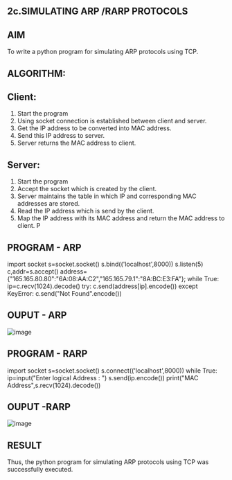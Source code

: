 ## 2c.SIMULATING ARP /RARP PROTOCOLS
## AIM
To write a python program for simulating ARP protocols using TCP.
## ALGORITHM:
## Client:
1. Start the program
2. Using socket connection is established between client and server.
3. Get the IP address to be converted into MAC address.
4. Send this IP address to server.
5. Server returns the MAC address to client.
## Server:
1. Start the program
2. Accept the socket which is created by the client.
3. Server maintains the table in which IP and corresponding MAC addresses are
stored.
4. Read the IP address which is send by the client.
5. Map the IP address with its MAC address and return the MAC address to client.
P
## PROGRAM - ARP
import socket 
s=socket.socket() 
s.bind(('localhost',8000)) 
s.listen(5) 
c,addr=s.accept() 
address={"165.165.80.80":"6A:08:AA:C2","165.165.79.1":"8A:BC:E3:FA"}; 
while True: 
            ip=c.recv(1024).decode() 
            try: 
                c.send(address[ip].encode()) 
            except KeyError: 
                c.send("Not Found".encode())

## OUPUT - ARP
![image](https://github.com/Thirumurugan2/2c.ARP_RARP_PROTOCOLS/assets/162677168/93b0a929-5513-46a1-82ee-8956b7fd1b6a)

## PROGRAM - RARP
import socket
s=socket.socket()
s.connect(('localhost',8000))
while True:
    ip=input("Enter logical Address : ")
    s.send(ip.encode())
    print("MAC Address",s.recv(1024).decode())

## OUPUT -RARP
![image](https://github.com/Thirumurugan2/2c.ARP_RARP_PROTOCOLS/assets/162677168/d73c7bf4-3cf0-4d1c-9f8b-09beaeec43e1)

## RESULT
Thus, the python program for simulating ARP protocols using TCP was successfully 
executed.
